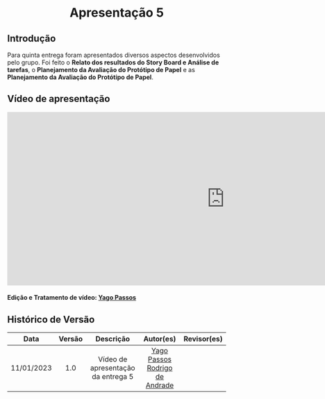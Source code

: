 <h1 align="center">Apresentação 5</h1>

## Introdução

Para quinta entrega foram apresentados diversos aspectos desenvolvidos pelo grupo. Foi feito o **Relato dos resultados do Story Board e Análise de tarefas**, o **Planejamento da Avaliação do Protótipo de Papel** e as **Planejamento da Avaliação do Protótipo de Papel**. 

## Vídeo de apresentação



<iframe width="1000vw" height="400vh" src="https://youtube.com/embed/5KlmYYo9A2E " title="YouTube video player" frameborder="0" allow="accelerometer; autoplay; clipboard-write; encrypted-media; gyroscope; picture-in-picture" allowfullscreen></iframe> 

#### Edição e Tratamento de vídeo: [Yago Passos](https://github.com/yagompassos)

## Histórico de Versão

|    Data    | Versão |                         Descrição                         |                      Autor(es)                       |                       Revisor(es)                       |
| :--------: | :----: | :-------------------------------------------------------: | :--------------------------------------------------: | :-----------------------------------------------------: |
| 11/01/2023 |  1.0   |            Vídeo de apresentação da entrega 5             | [Yago Passos](https://github.com/yagompassos) [Rodrigo de Andrade](https://github.com/OrlandiRodrigo) |
